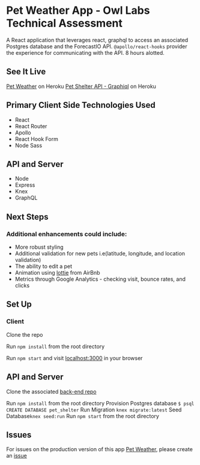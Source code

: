 # Pet Weather App - Owl Labs Technical Assessment

A React application that leverages react, graphql to access an associated Postgres database and the ForecastIO API. `@apollo/react-hooks` provider the experience for communicating with the API. 8 hours alotted.

## See It Live

[Pet Weather](https://js-pet-weather.herokuapp.com/) on Heroku
[Pet Shelter API - Graphiql](http://js-petshelterapi.herokuapp.com/) on Heroku

## Primary Client Side Technologies Used

- React
- React Router
- Apollo
- React Hook Form
- Node Sass

## API and Server

- Node
- Express
- Knex
- GraphQL

## Next Steps

### Additional enhancements could include:

- More robust styling
- Additional validation for new pets i.e(latitude, longitude, and location validation)
- The ability to edit a pet
- Animation using [lottie](https://airbnb.io/lottie/#/) from AirBnb
- Metrics through Google Analytics - checking visit, bounce rates, and clicks

## Set Up

### Client

Clone the repo

Run `npm install` from the root directory

Run `npm start` and visit [localhost:3000](https://www.localhost:3000) in your browser

## API and Server

Clone the associated [back-end repo](https://github.com/jeremiahjstanley/pet-shelter-api)

Run `npm install` from the root directory
Provision Postgres database `$ psql CREATE DATABASE pet_shelter`
Run Migration `knex migrate:latest`
Seed Database`knex seed:run`
Run `npm start` from the root directory

## Issues

For issues on the production version of this app [Pet Weather](https://js-pet-weather.herokuapp.com/), please create an [issue](https://github.com/jeremiahjstanley/pet-shelter-api/issues)
